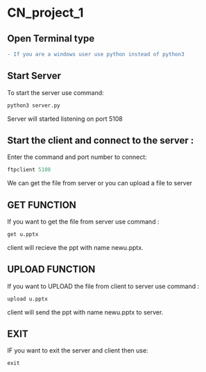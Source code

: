 # CN_project_1
## Open Terminal type
```diff
- If you are a windows user use python instead of python3
```
## Start Server
To start the server use command:
```py
python3 server.py 
```
Server will started listening on port 5108

## Start the client and connect to the server :
Enter the command and port number to connect:
```py
ftpclient 5108
```
We can get the file from server or you can upload a file to server

## GET FUNCTION
If you want to get the file from server use command :
```py
get u.pptx
```
client will recieve the ppt with name newu.pptx.

## UPLOAD FUNCTION
If you want to UPLOAD the file from client to server use command :
```py
upload u.pptx
```
client will send the ppt with name newu.pptx to server.


## EXIT
IF you want to exit the server and client then use:
```py
exit
```





